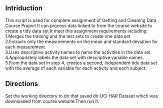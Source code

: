 Intriduction
------------

This script is used for complete assignment of Getting and Cleaning Data
Course Project.It can process data linked to from the course website to
create a tidy data set.It meet this assignment requirements including:  
1.Merges the training and the test sets to create one data set.  
2.Extracts only the measurements on the mean and standard deviation for
each measurement.  
3.Uses descriptive activity names to name the activities in the data
set.  
4.Appropriately labels the data set with descriptive variable names.  
5.From the data set in step 4, creates a second, independent tidy data
set with the average of each variable for each activity and each
subject.

Directions
----------

Set the working directory to dir that saved dir UCI HAR Dataset which
was downloaded from course website.Then run it.
